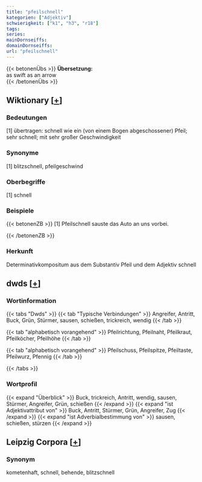 ```yaml
---
title: "pfeilschnell"
kategorien: ["Adjektiv"]
schwierigkeit: ["k1", "h3", "r18"]
tags:
series:
mainDornseiffs:
domainDornseiffs:
url: "pfeilschnell"
---
```


{{< betonenÜbs >}}
**Übersetzung:**  
as swift as an arrow  
{{< /betonenÜbs >}}

## Wiktionary [[+](https://de.wiktionary.org/wiki/pfeilschnell)]

### Bedeutungen
[1] übertragen: schnell wie ein (von einem Bogen abgeschossener) Pfeil; sehr schnell; mit sehr großer Geschwindigkeit  

### Synonyme
[1] blitzschnell, pfeilgeschwind  

### Oberbegriffe
[1] schnell  

### Beispiele
{{< betonenZB >}}
[1] Pfeilschnell sauste das Auto an uns vorbei.  

{{< /betonenZB >}}
### Herkunft
Determinativkompositum aus dem Substantiv Pfeil und dem Adjektiv schnell  



## dwds [[+](https://www.dwds.de/wb/pfeilschnell)]

### Wortinformation
{{< tabs "Dwds" >}}
{{< tab "Typische Verbindungen" >}}
Angreifer, Antritt, Buck, Grün, Stürmer, sausen, schießen, trickreich, wendig
{{< /tab >}}

{{< tab "alphabetisch vorangehend" >}}
Pfeilrichtung, Pfeilnaht, Pfeilkraut, Pfeilköcher, Pfeilhöhe
{{< /tab >}}

{{< tab "alphabetisch vorangehend" >}}
Pfeilschuss, Pfeilspitze, Pfeiltaste, Pfeilwurz, Pfennig
{{< /tab >}}

{{< /tabs >}}

### Wortprofil
{{< expand "Überblick" >}} Buck, trickreich, Antritt, wendig, sausen, Stürmer, Angreifer, Grün, schießen {{< /expand >}}
{{< expand "ist Adjektivattribut von" >}} Buck, Antritt, Stürmer, Grün, Angreifer, Zug {{< /expand >}}
{{< expand "ist Adverbialbestimmung von" >}} sausen, schießen, stürzen {{< /expand >}}

## Leipzig Corpora [[+](https://corpora.uni-leipzig.de/en/res?word=pfeilschnell&corpusId=deu_newscrawl-public_2018)]


### Synonym
kometenhaft, schnell, behende, blitzschnell

